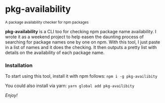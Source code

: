 # pkg-availability
<small>A package availability checker for npm packages</small>

**pkg-availability** is a CLI too for checking npm package name availability. I wrote it as a weekend project to help easen the daunting process of searching for package names one by one on npm. With this tool, I just paste in a list of names and it does the checking. It then outputs a pretty list with details on the availability of each package name.

### Installation

To start using this tool, install it with npm follows:
`npm i -g pkg-availibity`

You could also install via yarn:
`yarn global add pkg-availibity`

*Enjoy!*